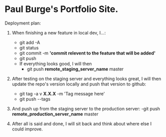# Paul Burge's Portfolio Site.
Deployment plan:

1. When finishing a new feature in local dev, I...:
	- git add -A
	- git status 
	- git commit -m **'commit relevent to the feature that will be added'**
	- git push
	* If everything looks good, I will then
		- git push **remote_staging_server_name** master
2. After testing on the staging server and everything looks great, I will then update the repo's version locally and push that version to github:
	- git tag -a v **X.X.X** -m 'Tag message here'
	- git push --tags
3. And push up from the staging server to the production server:
		-git push **remote_production_server_name** master

3. After all is said and done, I will sit back and think about where else I could improve. 
